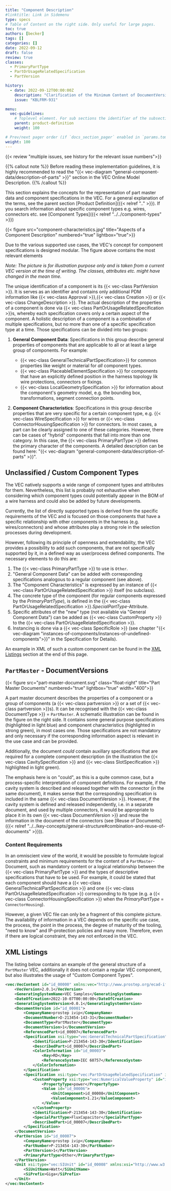 ```yaml
---
title: "Component Description"
#linktitle: Link in Sidemenu
type: specs
# Table of Content on the right side. Only useful for large pages.
toc: true
authors: [becker]
tags: []
categories: []
date: 2022-09-12
draft: false
review: true
classes:
  - PrimaryPartType
  - PartOrUsageRelatedSpecification
  - PartVersion

history:
  - date: 2022-09-12T00:00:00Z
    description: "Clarification of the Minimum Content of DocumentVersions for Part Master Data."
    issue: "KBLFRM-931"

menu:
  vec-guidelines:
    # Toplevel element. For sub sections the identifier of the subsection
    parent: product-definition
    weight: 100

# Prev/next pager order (if `docs_section_pager` enabled in `params.toml`)
weight: 100
---
```

{{< review "multiple issues, see history for the relevant issue numbers">}}

{{% callout note %}}
Before reading these implementation guidelines, it is highly recommended to read the "{{< vec-diagram "general-component-data/description-of-parts" >}}" section in the VEC Online Model Description.
{{% /callout %}}

This section explains the concepts for the representation of part master data and component specifications in the VEC. For a general explanation of the terms, see the parent section [Product Definition]({{< relref ".." >}}). If you search information about specific component types e.g. wires, connectors etc. see [Component Types]({{< relref "../../component-types" >}})

{{< figure src="component-characteristics.jpg" title="Aspects of a Component Description" numbered="true" lightbox="true">}}

Due to the various supported use cases, the VEC's concept for component specifications is designed modular. The figure above contains the most relevant elements 

_Note: The picture is for illustration purpose only and is taken from a current VEC version at the time of writing. The classes, attributes etc. might have changed in the mean time._ 

The unique identification of a component is its {{< vec-class PartVersion >}}. It is serves as an identifier and contains only additional PDM information like {{< vec-class Approval >}},{{< vec-class Creation >}} or {{< vec-class ChangeDescription >}}. The actual description of the properties of a component is done via {{< vec-class PartOrUsageRelatedSpecification >}}s, whereby each specification covers only a certain aspect of the component. A holistic description of a component is a combination of multiple specifications, but no more than one of a specific specification type at a time. Those specifications can be divided into two groups:

1. **General Component Data**: Specifications in this group describe general properties of components that are applicable to all or at least a large group of components. For example:

    - {{< vec-class GeneralTechnicalPartSpecification>}} for common properties like
      weight or material for *all* component types.
    - {{< vec-class PlaceableElementSpecification >}} for components that have an explicitly defined
      position in the harness topology lik wire protections, connectors or fixings.
    - {{< vec-class LocalGeometrySpecification >}} for information about the
      component's geometry model, e.g. the bounding box, transformations, segment
      connection points.
 
2. **Component Characteristics**: Specifications in this group describe properties that are very specific for a certain component type, e.g. {{< vec-class WireSpecification >}} for wires or {{< vec-class ConnectorHousingSpecification >}} for connectors. In most cases, a part can be clearly assigned to one of these categories. However, there can be cases of "hybrid" components that fall into more than one category. In this case, the {{< vec-class PrimaryPartType >}} defines the primary character of the components. A detailed description can be found here: "{{< vec-diagram "general-component-data/description-of-parts" >}}".


## Unclassified / Custom Component Types 

The VEC natively supports a wide range of component types and attributes for them. Nevertheless, this list is probably not exhaustive when considering which component types could potentially appear in the BOM of a wire harness and could also be added by future developments.

Currently, the list of directly supported types is derived from the specific requirements of the VEC and is focused on those components that have a specific relationship with other components in the harness (e.g. wires/connectors) and whose attributes play a strong role in the selection processes during development.

However, following its principle of openness and extendability, the VEC provides a possibility to add such components, that are not specifically supported by it, in a defined way as user/process defined components. The necessary elements to do this are:

1. The {{< vec-class PrimaryPartType >}} to use is `Other`.
2. "General Component Data" can be added with corresponding specifications analogous to a regular component (see above).
3. The "Component Characteristics" is expressed by an instance of {{< vec-class PartOrUsageRelatedSpecification >}} itself (no subclass). 
4. The concrete type of the component (for regular components expressed by the _PrimaryPartType_), is defined in the {{< vec-class PartOrUsageRelatedSpecification >}}._SpecialPartType_-Attribute.
5. Specific attributes of the "new" type (not available via "General Component Data") can be added as {{< vec-class CustomProperty >}} to the {{< vec-class PartOrUsageRelatedSpecification >}}.
6. Instancing is done via a {{< vec-class SpecificRole >}} (see chapter "{{< vec-diagram "instances-of-components/instances-of-undefined-components">}}" in the Specification for Details).

An example in XML of such a custom component can be found in the [XML Listings](#xml-listings) section at the end of this page.


## `PartMaster` - DocumentVersions

{{< figure src="part-master-document.svg" class="float-right" title="Part Master Documents" numbered="true" lightbox="true" width="400">}}

A part master document describes the properties of a component or a group of
components (a {{< vec-class partversion >}} or a set of
{{< vec-class partversion >}}s). It can be recognised with the {{< vec-class DocumentType >}} = `PartMaster`. A schematic illustration can be found in the figure on the right side. It contains some general purpose specifications (highlighted in light blue) and component characteristics (highlighted in strong green), in most cases one. Those specifications are not mandatory and only necessary if the corresponding information aspect is relevant in the use case and can be provided. 

Additionally, the document _could_ contain auxillary specifications that are
required for a complete component description (in the illustration the
{{< vec-class CavitySpecification >}} and {{< vec-class SlotSpecification >}} highlighted in light green). 

The emphasis here is on "could", as this is a quite common case,
but a process-specific interpretation of component definitions. For example, if  the cavity system is
described and released together with the connector (in the same document), it
makes sense that the corresponding specification is included in the same
{{< vec-class DocumentVersion >}}. However, if the cavity system is defined and released
independently, i.e. in a separate document, and used by multiple connectors, it
would be appropriate to place it in its own {{< vec-class DocumentVersion >}}
and reuse the information in the document of the connectors (see [Reuse of
Documents]({{< relref "../../key-concepts/general-structure#combination-and-reuse-of-documents" >}})).

### Content Requirements

In an omniscient view of the world, it would be possible to formulate logical constraints and minimum requirements for the content of a `PartMaster`-Document, such as mandatory content or a logical relationship between the {{< vec-class PrimaryPartType >}} and the types of descriptive specifications that have to be used. For example, it could be stated that each component should have a {{< vec-class GeneralTechnicalPartSpecification >}} and one {{< vec-class PartOrUsageRelatedSpecification >}} corresponding to its type (e.g. a {{< vec-class ConnectorHousingSpecification >}} when the _PrimaryPartType_ = `ConnectorHousing`).

However, a given VEC file can only be a fragment of this complete picture. The availability of information in a VEC depends on the specific use case, the process, the point in the process, the degree of maturity of the tooling, "need to know" and IP-protection policies and many more. Therefore, even if there are logical constraint, they are not enforced in the VEC.

## XML Listings
The listing below contains an example of the general structure of a `PartMaster` VEC, additionally it does not contain a regular VEC component, but also illustrates the usage of "Custom Component Types". 
```xml
<vec:VecContent id="id_00000" xmlns:vec="http://www.prostep.org/ecad-if/2011/vec">
    <VecVersion>2.0.1</VecVersion>
    <GeneratingSystemName>VEC Samples</GeneratingSystemName>
    <DateOfCreation>2022-10-07T00:00:00</DateOfCreation>
    <GeneratingSystemVersion>0.0.1</GeneratingSystemVersion>
    <DocumentVersion id="id_00001">
        <CompanyName>prostep ivip</CompanyName>
        <DocumentNumber>D-213454-143-31</DocumentNumber>
        <DocumentType>PartMaster</DocumentType>
        <DocumentVersion>1</DocumentVersion>
        <ReferencedPart>id_00007</ReferencedPart>
        <Specification xsi:type="vec:GeneralTechnicalPartSpecification" id="id_00002" xmlns:xsi="http://www.w3.org/2001/XMLSchema-instance">
            <Identification>P-213454-143-30</Identification>
            <DescribedPart>id_00007</DescribedPart>
            <ColorInformation id="id_00003">
                <Key>RD</Key>
                <ReferenceSystem>IEC 60757</ReferenceSystem>
            </ColorInformation>
        </Specification>
        <Specification xsi:type="vec:PartOrUsageRelatedSpecification" id="id_00004" xmlns:xsi="http://www.w3.org/2001/XMLSchema-instance">
            <CustomProperty xsi:type="vec:NumericalValueProperty" id="id_00005">
                <PropertyType>power</PropertyType>
                <Value id="id_00006">
                    <UnitComponent>id_00008</UnitComponent>
                    <ValueComponent>1.21</ValueComponent>
                </Value>
            </CustomProperty>
            <Identification>P-213454-143-30</Identification>
            <SpecialPartType>FluxCapacitor</SpecialPartType>
            <DescribedPart>id_00007</DescribedPart>
        </Specification>
    </DocumentVersion>
    <PartVersion id="id_00007">
        <CompanyName>prostep ivip</CompanyName>
        <PartNumber>P-213454-143-30</PartNumber>
        <PartVersion>1</PartVersion>
        <PrimaryPartType>Other</PrimaryPartType>
    </PartVersion>
    <Unit xsi:type="vec:SIUnit" id="id_00008" xmlns:xsi="http://www.w3.org/2001/XMLSchema-instance">
        <SiUnitName>Watt</SiUnitName>
        <SiPrefix>Giga</SiPrefix>
    </Unit>
</vec:VecContent>
```

